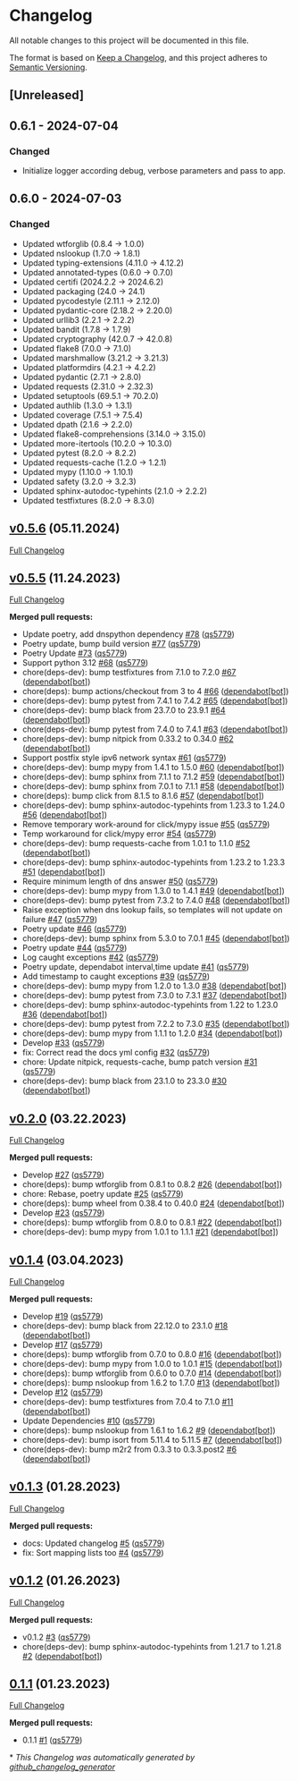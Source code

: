# Changelog

All notable changes to this project will be documented in this file.

The format is based on [Keep a Changelog](https://keepachangelog.com/en/1.1.0/),
and this project adheres to [Semantic Versioning](https://semver.org/spec/v2.0.0.html).

## [Unreleased]

## 0.6.1 - 2024-07-04

### Changed

- Initialize logger according debug, verbose parameters and pass to app.

## 0.6.0 - 2024-07-03

### Changed

- Updated wtforglib (0.8.4 -> 1.0.0)
- Updated nslookup (1.7.0 -> 1.8.1)
- Updated typing-extensions (4.11.0 -> 4.12.2)
- Updated annotated-types (0.6.0 -> 0.7.0)
- Updated certifi (2024.2.2 -> 2024.6.2)
- Updated packaging (24.0 -> 24.1)
- Updated pycodestyle (2.11.1 -> 2.12.0)
- Updated pydantic-core (2.18.2 -> 2.20.0)
- Updated urllib3 (2.2.1 -> 2.2.2)
- Updated bandit (1.7.8 -> 1.7.9)
- Updated cryptography (42.0.7 -> 42.0.8)
- Updated flake8 (7.0.0 -> 7.1.0)
- Updated marshmallow (3.21.2 -> 3.21.3)
- Updated platformdirs (4.2.1 -> 4.2.2)
- Updated pydantic (2.7.1 -> 2.8.0)
- Updated requests (2.31.0 -> 2.32.3)
- Updated setuptools (69.5.1 -> 70.2.0)
- Updated authlib (1.3.0 -> 1.3.1)
- Updated coverage (7.5.1 -> 7.5.4)
- Updated dpath (2.1.6 -> 2.2.0)
- Updated flake8-comprehensions (3.14.0 -> 3.15.0)
- Updated more-itertools (10.2.0 -> 10.3.0)
- Updated pytest (8.2.0 -> 8.2.2)
- Updated requests-cache (1.2.0 -> 1.2.1)
- Updated mypy (1.10.0 -> 1.10.1)
- Updated safety (3.2.0 -> 3.2.3)
- Updated sphinx-autodoc-typehints (2.1.0 -> 2.2.2)
- Updated testfixtures (8.2.0 -> 8.3.0)

## [v0.5.6](https://github.com/wtfo-guru/dynaddrmgr/tree/v0.5.6) (05.11.2024)

[Full Changelog](https://github.com/wtfo-guru/dynaddrmgr/compare/v0.5.5...v0.5.6)

## [v0.5.5](https://github.com/wtfo-guru/dynaddrmgr/tree/v0.5.5) (11.24.2023)

[Full Changelog](https://github.com/wtfo-guru/dynaddrmgr/compare/v0.2.0...v0.5.5)

**Merged pull requests:**

- Update poetry, add dnspython dependency [\#78](https://github.com/wtfo-guru/dynaddrmgr/pull/78) ([qs5779](https://github.com/qs5779))
- Poetry update, bump build version [\#77](https://github.com/wtfo-guru/dynaddrmgr/pull/77) ([qs5779](https://github.com/qs5779))
- Poetry Update [\#73](https://github.com/wtfo-guru/dynaddrmgr/pull/73) ([qs5779](https://github.com/qs5779))
- Support python 3.12 [\#68](https://github.com/wtfo-guru/dynaddrmgr/pull/68) ([qs5779](https://github.com/qs5779))
- chore\(deps-dev\): bump testfixtures from 7.1.0 to 7.2.0 [\#67](https://github.com/wtfo-guru/dynaddrmgr/pull/67) ([dependabot[bot]](https://github.com/apps/dependabot))
- chore\(deps\): bump actions/checkout from 3 to 4 [\#66](https://github.com/wtfo-guru/dynaddrmgr/pull/66) ([dependabot[bot]](https://github.com/apps/dependabot))
- chore\(deps-dev\): bump pytest from 7.4.1 to 7.4.2 [\#65](https://github.com/wtfo-guru/dynaddrmgr/pull/65) ([dependabot[bot]](https://github.com/apps/dependabot))
- chore\(deps-dev\): bump black from 23.7.0 to 23.9.1 [\#64](https://github.com/wtfo-guru/dynaddrmgr/pull/64) ([dependabot[bot]](https://github.com/apps/dependabot))
- chore\(deps-dev\): bump pytest from 7.4.0 to 7.4.1 [\#63](https://github.com/wtfo-guru/dynaddrmgr/pull/63) ([dependabot[bot]](https://github.com/apps/dependabot))
- chore\(deps-dev\): bump nitpick from 0.33.2 to 0.34.0 [\#62](https://github.com/wtfo-guru/dynaddrmgr/pull/62) ([dependabot[bot]](https://github.com/apps/dependabot))
- Support postfix style ipv6 network syntax [\#61](https://github.com/wtfo-guru/dynaddrmgr/pull/61) ([qs5779](https://github.com/qs5779))
- chore\(deps-dev\): bump mypy from 1.4.1 to 1.5.0 [\#60](https://github.com/wtfo-guru/dynaddrmgr/pull/60) ([dependabot[bot]](https://github.com/apps/dependabot))
- chore\(deps-dev\): bump sphinx from 7.1.1 to 7.1.2 [\#59](https://github.com/wtfo-guru/dynaddrmgr/pull/59) ([dependabot[bot]](https://github.com/apps/dependabot))
- chore\(deps-dev\): bump sphinx from 7.0.1 to 7.1.1 [\#58](https://github.com/wtfo-guru/dynaddrmgr/pull/58) ([dependabot[bot]](https://github.com/apps/dependabot))
- chore\(deps\): bump click from 8.1.5 to 8.1.6 [\#57](https://github.com/wtfo-guru/dynaddrmgr/pull/57) ([dependabot[bot]](https://github.com/apps/dependabot))
- chore\(deps-dev\): bump sphinx-autodoc-typehints from 1.23.3 to 1.24.0 [\#56](https://github.com/wtfo-guru/dynaddrmgr/pull/56) ([dependabot[bot]](https://github.com/apps/dependabot))
- Remove temporary work-around for click/mypy issue [\#55](https://github.com/wtfo-guru/dynaddrmgr/pull/55) ([qs5779](https://github.com/qs5779))
- Temp workaround for click/mypy error [\#54](https://github.com/wtfo-guru/dynaddrmgr/pull/54) ([qs5779](https://github.com/qs5779))
- chore\(deps-dev\): bump requests-cache from 1.0.1 to 1.1.0 [\#52](https://github.com/wtfo-guru/dynaddrmgr/pull/52) ([dependabot[bot]](https://github.com/apps/dependabot))
- chore\(deps-dev\): bump sphinx-autodoc-typehints from 1.23.2 to 1.23.3 [\#51](https://github.com/wtfo-guru/dynaddrmgr/pull/51) ([dependabot[bot]](https://github.com/apps/dependabot))
- Require minimum length of dns answer [\#50](https://github.com/wtfo-guru/dynaddrmgr/pull/50) ([qs5779](https://github.com/qs5779))
- chore\(deps-dev\): bump mypy from 1.3.0 to 1.4.1 [\#49](https://github.com/wtfo-guru/dynaddrmgr/pull/49) ([dependabot[bot]](https://github.com/apps/dependabot))
- chore\(deps-dev\): bump pytest from 7.3.2 to 7.4.0 [\#48](https://github.com/wtfo-guru/dynaddrmgr/pull/48) ([dependabot[bot]](https://github.com/apps/dependabot))
- Raise exception when dns lookup fails, so templates will not update on failure [\#47](https://github.com/wtfo-guru/dynaddrmgr/pull/47) ([qs5779](https://github.com/qs5779))
- Poetry update [\#46](https://github.com/wtfo-guru/dynaddrmgr/pull/46) ([qs5779](https://github.com/qs5779))
- chore\(deps-dev\): bump sphinx from 5.3.0 to 7.0.1 [\#45](https://github.com/wtfo-guru/dynaddrmgr/pull/45) ([dependabot[bot]](https://github.com/apps/dependabot))
- Poetry update [\#44](https://github.com/wtfo-guru/dynaddrmgr/pull/44) ([qs5779](https://github.com/qs5779))
- Log caught exceptions [\#42](https://github.com/wtfo-guru/dynaddrmgr/pull/42) ([qs5779](https://github.com/qs5779))
- Poetry update, dependabot interval,time update [\#41](https://github.com/wtfo-guru/dynaddrmgr/pull/41) ([qs5779](https://github.com/qs5779))
- Add timestamp to caught exceptions [\#39](https://github.com/wtfo-guru/dynaddrmgr/pull/39) ([qs5779](https://github.com/qs5779))
- chore\(deps-dev\): bump mypy from 1.2.0 to 1.3.0 [\#38](https://github.com/wtfo-guru/dynaddrmgr/pull/38) ([dependabot[bot]](https://github.com/apps/dependabot))
- chore\(deps-dev\): bump pytest from 7.3.0 to 7.3.1 [\#37](https://github.com/wtfo-guru/dynaddrmgr/pull/37) ([dependabot[bot]](https://github.com/apps/dependabot))
- chore\(deps-dev\): bump sphinx-autodoc-typehints from 1.22 to 1.23.0 [\#36](https://github.com/wtfo-guru/dynaddrmgr/pull/36) ([dependabot[bot]](https://github.com/apps/dependabot))
- chore\(deps-dev\): bump pytest from 7.2.2 to 7.3.0 [\#35](https://github.com/wtfo-guru/dynaddrmgr/pull/35) ([dependabot[bot]](https://github.com/apps/dependabot))
- chore\(deps-dev\): bump mypy from 1.1.1 to 1.2.0 [\#34](https://github.com/wtfo-guru/dynaddrmgr/pull/34) ([dependabot[bot]](https://github.com/apps/dependabot))
- Develop [\#33](https://github.com/wtfo-guru/dynaddrmgr/pull/33) ([qs5779](https://github.com/qs5779))
- fix: Correct read the docs yml config [\#32](https://github.com/wtfo-guru/dynaddrmgr/pull/32) ([qs5779](https://github.com/qs5779))
- chore: Update nitpick, requests-cache, bump patch version [\#31](https://github.com/wtfo-guru/dynaddrmgr/pull/31) ([qs5779](https://github.com/qs5779))
- chore\(deps-dev\): bump black from 23.1.0 to 23.3.0 [\#30](https://github.com/wtfo-guru/dynaddrmgr/pull/30) ([dependabot[bot]](https://github.com/apps/dependabot))

## [v0.2.0](https://github.com/wtfo-guru/dynaddrmgr/tree/v0.2.0) (03.22.2023)

[Full Changelog](https://github.com/wtfo-guru/dynaddrmgr/compare/v0.1.4...v0.2.0)

**Merged pull requests:**

- Develop [\#27](https://github.com/wtfo-guru/dynaddrmgr/pull/27) ([qs5779](https://github.com/qs5779))
- chore\(deps\): bump wtforglib from 0.8.1 to 0.8.2 [\#26](https://github.com/wtfo-guru/dynaddrmgr/pull/26) ([dependabot[bot]](https://github.com/apps/dependabot))
- chore: Rebase, poetry update [\#25](https://github.com/wtfo-guru/dynaddrmgr/pull/25) ([qs5779](https://github.com/qs5779))
- chore\(deps\): bump wheel from 0.38.4 to 0.40.0 [\#24](https://github.com/wtfo-guru/dynaddrmgr/pull/24) ([dependabot[bot]](https://github.com/apps/dependabot))
- Develop [\#23](https://github.com/wtfo-guru/dynaddrmgr/pull/23) ([qs5779](https://github.com/qs5779))
- chore\(deps\): bump wtforglib from 0.8.0 to 0.8.1 [\#22](https://github.com/wtfo-guru/dynaddrmgr/pull/22) ([dependabot[bot]](https://github.com/apps/dependabot))
- chore\(deps-dev\): bump mypy from 1.0.1 to 1.1.1 [\#21](https://github.com/wtfo-guru/dynaddrmgr/pull/21) ([dependabot[bot]](https://github.com/apps/dependabot))

## [v0.1.4](https://github.com/wtfo-guru/dynaddrmgr/tree/v0.1.4) (03.04.2023)

[Full Changelog](https://github.com/wtfo-guru/dynaddrmgr/compare/v0.1.3...v0.1.4)

**Merged pull requests:**

- Develop [\#19](https://github.com/wtfo-guru/dynaddrmgr/pull/19) ([qs5779](https://github.com/qs5779))
- chore\(deps-dev\): bump black from 22.12.0 to 23.1.0 [\#18](https://github.com/wtfo-guru/dynaddrmgr/pull/18) ([dependabot[bot]](https://github.com/apps/dependabot))
- Develop [\#17](https://github.com/wtfo-guru/dynaddrmgr/pull/17) ([qs5779](https://github.com/qs5779))
- chore\(deps\): bump wtforglib from 0.7.0 to 0.8.0 [\#16](https://github.com/wtfo-guru/dynaddrmgr/pull/16) ([dependabot[bot]](https://github.com/apps/dependabot))
- chore\(deps-dev\): bump mypy from 1.0.0 to 1.0.1 [\#15](https://github.com/wtfo-guru/dynaddrmgr/pull/15) ([dependabot[bot]](https://github.com/apps/dependabot))
- chore\(deps\): bump wtforglib from 0.6.0 to 0.7.0 [\#14](https://github.com/wtfo-guru/dynaddrmgr/pull/14) ([dependabot[bot]](https://github.com/apps/dependabot))
- chore\(deps\): bump nslookup from 1.6.2 to 1.7.0 [\#13](https://github.com/wtfo-guru/dynaddrmgr/pull/13) ([dependabot[bot]](https://github.com/apps/dependabot))
- Develop [\#12](https://github.com/wtfo-guru/dynaddrmgr/pull/12) ([qs5779](https://github.com/qs5779))
- chore\(deps-dev\): bump testfixtures from 7.0.4 to 7.1.0 [\#11](https://github.com/wtfo-guru/dynaddrmgr/pull/11) ([dependabot[bot]](https://github.com/apps/dependabot))
- Update Dependencies [\#10](https://github.com/wtfo-guru/dynaddrmgr/pull/10) ([qs5779](https://github.com/qs5779))
- chore\(deps\): bump nslookup from 1.6.1 to 1.6.2 [\#9](https://github.com/wtfo-guru/dynaddrmgr/pull/9) ([dependabot[bot]](https://github.com/apps/dependabot))
- chore\(deps-dev\): bump isort from 5.11.4 to 5.11.5 [\#7](https://github.com/wtfo-guru/dynaddrmgr/pull/7) ([dependabot[bot]](https://github.com/apps/dependabot))
- chore\(deps-dev\): bump m2r2 from 0.3.3 to 0.3.3.post2 [\#6](https://github.com/wtfo-guru/dynaddrmgr/pull/6) ([dependabot[bot]](https://github.com/apps/dependabot))

## [v0.1.3](https://github.com/wtfo-guru/dynaddrmgr/tree/v0.1.3) (01.28.2023)

[Full Changelog](https://github.com/wtfo-guru/dynaddrmgr/compare/v0.1.2...v0.1.3)

**Merged pull requests:**

- docs: Updated changelog [\#5](https://github.com/wtfo-guru/dynaddrmgr/pull/5) ([qs5779](https://github.com/qs5779))
- fix: Sort mapping lists too [\#4](https://github.com/wtfo-guru/dynaddrmgr/pull/4) ([qs5779](https://github.com/qs5779))

## [v0.1.2](https://github.com/wtfo-guru/dynaddrmgr/tree/v0.1.2) (01.26.2023)

[Full Changelog](https://github.com/wtfo-guru/dynaddrmgr/compare/0.1.1...v0.1.2)

**Merged pull requests:**

- v0.1.2 [\#3](https://github.com/wtfo-guru/dynaddrmgr/pull/3) ([qs5779](https://github.com/qs5779))
- chore\(deps-dev\): bump sphinx-autodoc-typehints from 1.21.7 to 1.21.8 [\#2](https://github.com/wtfo-guru/dynaddrmgr/pull/2) ([dependabot[bot]](https://github.com/apps/dependabot))

## [0.1.1](https://github.com/wtfo-guru/dynaddrmgr/tree/0.1.1) (01.23.2023)

[Full Changelog](https://github.com/wtfo-guru/dynaddrmgr/compare/bc48555795adff945b77471685154a828d27de21...0.1.1)

**Merged pull requests:**

- 0.1.1 [\#1](https://github.com/wtfo-guru/dynaddrmgr/pull/1) ([qs5779](https://github.com/qs5779))

\* *This Changelog was automatically generated by [github_changelog_generator](https://github.com/github-changelog-generator/github-changelog-generator)*
